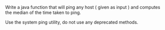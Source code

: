 Write a java function that will ping any host ( given as input ) and computes the median of the time taken to ping.

Use the system ping utility, do not use any deprecated methods.